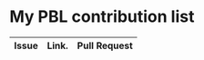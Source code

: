 My PBL contribution list
========================

| Issue                    | Link.   | Pull Request |
|--------------------------|---------|--------------|